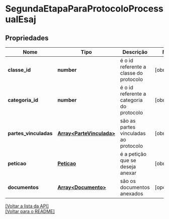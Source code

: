 # SegundaEtapaParaProtocoloProcessualEsaj

## Propriedades
Nome | Tipo | Descrição | Notas
------------ | ------------- | ------------- | -------------
**classe_id** | **number** | é o id referente a classe do protocolo | [obrigatório] 
**categoria_id** | **number** | é o id referente a categoria do protocolo | [obrigatório] 
**partes_vinculadas** | [**Array\<ParteVinculada\>**](./ParteVinculada.md) | são as partes vinculadas ao protocolo | [obrigatório] 
**peticao** | [**Peticao**](../protocol/Peticao.md) | é a petição que se deseja anexar | [obrigatório] 
**documentos** | [**Array\<Documento\>**](../Documento.md) | são os documentos anexados | [opcional] 

[[Voltar a lista da API]](../../../README.md#Documentação-para-os-Endpoints-da-API)    
[[Voltar para o README]](../../../README.md#Intima.ai---SDK-NodeJS)
